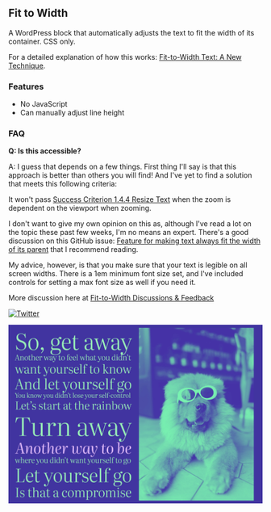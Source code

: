 ## Fit to Width

A WordPress block that automatically adjusts the text to fit the width of its container. CSS only.


For a detailed explanation of how this works: [Fit-to-Width Text: A New Technique](https://kizu.dev/fit-to-width).

### Features

- No JavaScript
- Can manually adjust line height

### FAQ

**Q: Is this accessible?**

A: I guess that depends on a few things. First thing I'll say is that this approach is better than others you will find! And I've yet to find a solution that meets this following criteria:

It won't pass [Success Criterion 1.4.4 Resize Text](https://w3c.github.io/wcag/guidelines/#resize-text) when the zoom is dependent on the viewport when zooming.

I don't want to give my own opinion on this as, although I've read a lot on the topic these past few weeks, I'm no means an expert. There's a good discussion on this GitHub issue: [Feature for making text always fit the width of its parent](https://github.com/w3c/csswg-drafts/issues/2528) that I recommend reading.

My advice, however, is that you make sure that your text is legible on all screen widths. There is a 1em minimum font size set, and I've included controls for setting a max font size as well if you need it.

More discussion here at [Fit-to-Width
Discussions & Feedback](https://blog.kizu.dev/fit-to-width-discussions-and-feedback/)

[![Twitter](https://img.shields.io/twitter/url/https/twitter.com/kevinbatdorf.svg?style=social&label=Follow%20%40kevinbatdorf)](https://twitter.com/kevinbatdorf)

![Fit to Width](https://raw.githubusercontent.com/kevinbatdorf/fit-to-width/main/.wordpress-org/screenshot-1.jpg)
